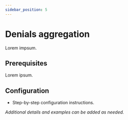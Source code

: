 ```yaml
---
sidebar_position: 5
---
```


# Denials aggregation

Lorem impsum.

## Prerequisites

Lorem ipsum.

## Configuration

- Step-by-step configuration instructions.

_Additional details and examples can be added as needed._